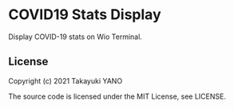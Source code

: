 COVID19 Stats Display
=====================

Display COVID-19 stats on Wio Terminal.

## License
Copyright (c) 2021 Takayuki YANO

The source code is licensed under the MIT License, see LICENSE.